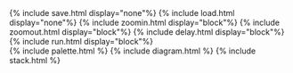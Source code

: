 ﻿---
layout: default
---

<div id="sample">
  <div style="width: 100%; display: flex; justify-content: center; align-items: center;">
    {% include save.html display="none"%}
    {% include load.html display="none"%}
    {% include zoomin.html display="block"%}
    {% include zoomout.html display="block"%}
    {% include delay.html display="block"%}
    {% include run.html display="block"%}
  </div>
  <div style="width: 100%; display: flex; justify-content: space-between">
    {% include palette.html %}
    {% include diagram.html %}
    {% include stack.html %}
  </div>
  <textarea id="mySavedModel" style="width: 100%; height: 300px; display: none;">
{% include model.json %}
  </textarea>
</div>
